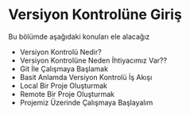 # Versiyon Kontrolüne Giriş

Bu bölümde aşağıdaki konuları ele alacağız

* Versiyon Kontrolü Nedir?
* Versiyon Kontrolüne Neden İhtiyacımız Var??
* Git İle Çalışmaya Başlamak
* Basit Anlamda Versiyon Kontrolü İş Akışı
* Local Bir Proje Oluşturmak
* Remote Bir Proje Oluşturmak
* Projemiz Üzerinde Çalışmaya Başlayalım
